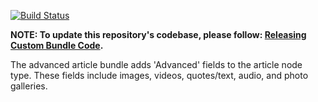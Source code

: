 [![Build Status](https://travis-ci.org/CuBoulder/cu_advanced_article_bundle.svg?branch=master)](https://travis-ci.org/CuBoulder/cu_advanced_article_bundle)

**NOTE: To update this repository's codebase, please follow: [Releasing Custom Bundle Code](https://github.com/CuBoulder/express_documentation/blob/master/docs/custom_bundle_releases.md#how-to-succesfully-update-a-custom-bundles-code).**

The advanced article bundle adds 'Advanced' fields to the article node type. These fields include images, videos, quotes/text, audio, and photo galleries.